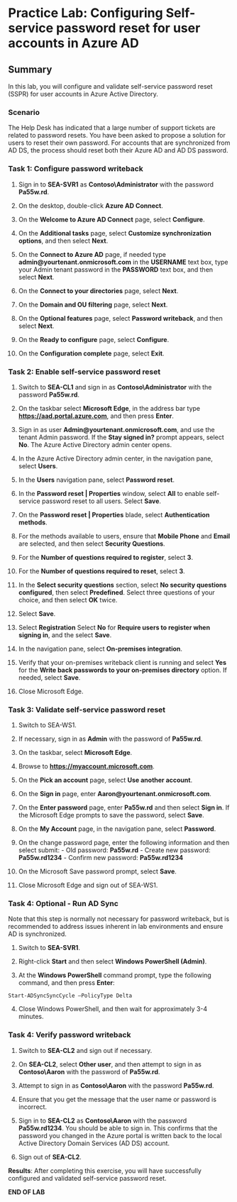 # Practice Lab: Configuring Self-service password reset for user accounts in Azure AD

## Summary

In this lab, you will configure and validate self-service password reset (SSPR) for user accounts in Azure Active Directory.

### Scenario

The Help Desk has indicated that a large number of support tickets are related to password resets. You have been asked to propose a solution for users to reset their own password. For accounts that are synchronized from AD DS, the process should reset both their Azure AD and AD DS password. 

### Task 1: Configure password writeback

1.  Sign in to **SEA-SVR1** as **Contoso\\Administrator** with the password **Pa55w.rd**. 

2.  On the desktop, double-click **Azure AD Connect**.

3.  On the **Welcome to Azure AD Connect** page, select **Configure**.

4.  On the **Additional tasks** page, select **Customize synchronization options**, and then select **Next**.
    
5.  On the **Connect to Azure AD** page, if needed type **admin\@yourtenant.onmicrosoft.com** in the **USERNAME** text box, type your Admin tenant password in the **PASSWORD** text box, and then select **Next**.
    
6.  On the **Connect to your directories** page, select **Next**.

7.  On the **Domain and OU filtering** page, select **Next**.

8.  On the **Optional features** page, select **Password writeback**, and then select **Next**.
    
9.  On the **Ready to configure** page, select **Configure**.

10. On the **Configuration complete** page, select **Exit**.

### Task 2: Enable self-service password reset

1.  Switch to **SEA-CL1** and sign in as **Contoso\\Administrator** with the password **Pa55w.rd**.

2.  On the taskbar select **Microsoft Edge**, in the address bar type **https://aad.portal.azure.com**, and then press **Enter**.

3.  Sign in as user **Admin\@yourtenant.onmicrosoft.com**, and use the tenant Admin password. If the **Stay signed in?** prompt appears, select **No**. The Azure Active Directory admin center opens.

4.  In the Azure Active Directory admin center, in the navigation pane, select **Users**.

5.  In the **Users** navigation pane, select **Password reset**.

6.  In the **Password reset | Properties** window, select **All** to enable self-service password reset to all users. Select **Save**.

7.  On the **Password reset | Properties** blade, select **Authentication methods**.

8.  For the methods available to users, ensure that **Mobile Phone** and **Email** are selected, and then select **Security Questions**.

9.  For the **Number of questions required to register**, select **3**.

10.  For the **Number of questions required to reset**, select **3**.

11.  In the **Select security questions** section, select **No security questions configured**, then select **Predefined**. Select three questions of your choice, and then select **OK** twice.

12.  Select **Save**.

13.  Select **Registration** Select **No** for **Require users to register when signing in**, and the select **Save**.

14.  In the navigation pane, select **On-premises integration**.

15.  Verify that your on-premises writeback client is running and select **Yes** for the **Write back passwords to your on-premises directory** option. If needed, select **Save**.

16.  Close Microsoft Edge.

### Task 3: Validate self-service password reset

1.   Switch to SEA-WS1.

2.   If necessary, sign in as **Admin** with the password of **Pa55w.rd**.

3.   On the taskbar, select **Microsoft Edge**.

4.    Browse to **https://myaccount.microsoft.com**. 

5.   On the **Pick an account** page, select **Use another account**.

6.   On the **Sign in** page, enter **Aaron\@yourtenant.onmicrosoft.com**.


7.   On the **Enter password** page, enter **Pa55w.rd** and then select **Sign in**. If the Microsoft Edge prompts to save the password, select **Save**.

8.   On the **My Account** page, in the navigation pane, select **Password**.

9.   On the change password page, enter the following information and then select submit:
    - Old password: **Pa55w.rd**
    - Create new password: **Pa55w.rd1234**
    - Confirm new password: **Pa55w.rd1234**

10.   On the Microsoft Save password prompt, select **Save**.

11.   Close Microsoft Edge and sign out of SEA-WS1.

### Task 4: Optional - Run AD Sync

Note that this step is normally not necessary for password writeback, but is recommended to address issues inherent in lab environments and ensure AD is synchronized.

1.  Switch to **SEA-SVR1**.

2.  Right-click **Start** and then select **Windows PowerShell (Admin)**.

3.  At the **Windows PowerShell** command prompt, type the following command, and
    then press **Enter**:

```
Start-ADSyncSyncCycle –PolicyType Delta
```
4.  Close Windows PowerShell, and then wait for approximately 3-4 minutes.

### Task 4: Verify password writeback

1.  Switch to **SEA-CL2** and sign out if necessary.

2.  On **SEA-CL2**, select **Other user**, and then attempt to sign in as **Contoso\\Aaron** with the password of **Pa55w.rd**.

3.  Attempt to sign in as **Contoso\\Aaron** with the password **Pa55w.rd**.

4.  Ensure that you get the message that the user name or password is incorrect.

5.  Sign in to **SEA-CL2** as **Contoso\\Aaron** with the password **Pa55w.rd1234**. You should be able to sign in. This confirms that the password you changed in the Azure portal is written back to the local Active Directory Domain Services (AD DS) account.

6.  Sign out of **SEA-CL2**.

**Results**: After completing this exercise, you will have successfully configured and validated self-service password reset.

**END OF LAB**